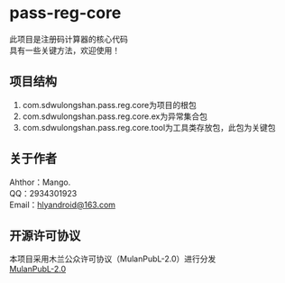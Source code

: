 #  pass-reg-core
此项目是注册码计算器的核心代码<br>
具有一些关键方法，欢迎使用！
## 项目结构
1. com.sdwulongshan.pass.reg.core为项目的根包
2. com.sdwulongshan.pass.reg.core.ex为异常集合包
3. com.sdwulongshan.pass.reg.core.tool为工具类存放包，此包为关键包


## 关于作者
Ahthor：Mango.<br>
QQ：2934301923<br>
Email：hlyandroid@163.com
## 开源许可协议
本项目采用木兰公众许可协议（MulanPubL-2.0）进行分发<br>
<a  href="https://license.coscl.org.cn/MulanPubL-2.0/index.html">MulanPubL-2.0</a>

